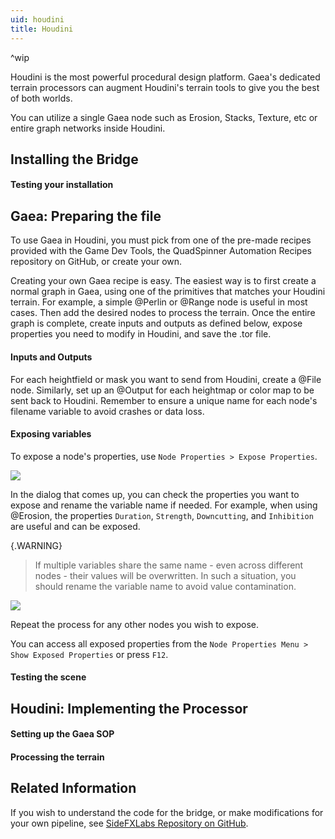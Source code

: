 ```yaml
---
uid: houdini
title: Houdini
---
```

^wip

Houdini is the most powerful procedural design platform. Gaea's dedicated terrain processors can augment Houdini's terrain tools to give you the best of both worlds.

You can utilize a single Gaea node such as Erosion, Stacks, Texture, etc or entire graph networks inside Houdini.

## Installing the Bridge


#### Testing your installation

## Gaea: Preparing the file

To use Gaea in Houdini, you must pick from one of the pre-made recipes provided with the Game Dev Tools, the QuadSpinner Automation Recipes repository on GitHub, or create your own.

Creating your own Gaea recipe is easy. The easiest way is to first create a normal graph in Gaea, using one of the primitives that matches your Houdini terrain. For example, a simple @Perlin or @Range node is useful in most cases. Then add the desired nodes to process the terrain. Once the entire graph is complete, create inputs and outputs as defined below, expose properties you need to modify in Houdini, and save the .tor file.

#### Inputs and Outputs

For each heightfield or mask you want to send from Houdini, create a @File node. Similarly, set up an @Output for each heightmap or color map to be sent back to Houdini. Remember to ensure a unique name for each node's filename variable to avoid crashes or data loss.

#### Exposing variables

To expose a node's properties, use `Node Properties > Expose Properties`.

![](/images/ui/automation-expose-menu.webp)

In the dialog that comes up, you can check the properties you want to expose and rename the variable name if needed. For example, when using @Erosion, the properties `Duration`, `Strength`, `Downcutting`, and `Inhibition` are useful and can be exposed.

{.WARNING}
> If multiple variables share the same name - even across different nodes - their values will be overwritten. In such a situation, you should rename the variable name to avoid value contamination.

![](/images/ui/automation-expose-dialog.webp)

Repeat the process for any other nodes you wish to expose.

You can access all exposed properties from the `Node Properties Menu > Show Exposed Properties` or press `F12`.

#### Testing the scene

## Houdini: Implementing the Processor

#### Setting up the Gaea SOP

#### Processing the terrain

## Related Information

If you wish to understand the code for the bridge, or make modifications for your own pipeline, see [SideFXLabs Repository on GitHub](https://github.com/sideeffects/SideFXLabs).